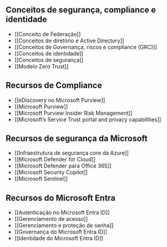 ## Conceitos de segurança, compliance e identidade

- [[Conceito de Federação]]
- [[Conceitos de diretório e Active Directory]]
- [[Conceitos de Governança, riscos e compliance (GRC)]]
- [[Conceitos de identidade]]
- [[Conceitos de segurança]]
- [[Modelo Zero Trust]]

## Recursos de Compliance

- [[eDiscovery no Microsoft Purview]]
- [[Microsoft Purview]]
- [[Microsoft Purview Insider Risk Management]]
- [[Microsoft’s Service Trust portal and privacy capabilities]]

## Recursos de segurança da Microsoft

- [[Infraestrutura de segurança core da Azure]]
- [[Microsoft Defender for Cloud]]
- [[Microsoft Defender para Office 365]]
- [[Microsoft Security Copilot]]
- [[Microsoft Sentinel]]
## Recursos do Microsoft Entra

- [[Autenticação no Microsoft Entra ID]]
- [[Gerenciamento de acesso]]
- [[Gerenciamento e proteção de senha]]
- [[Governança do Microsoft Entra ID]]
- [[Identidade do Microsoft Entra ID]]